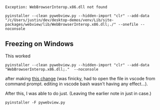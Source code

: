 ```
Exception: WebBrowserInterop.x86.dll not found
```

```
pyinstaller --clean pywebview.py --hidden-import "clr" --add-data "/c/Users/justin/dev/desktop-demos/venv/Lib/site-packages/webview/lib/WebBrowserInterop.x86.dll;./" --onefile --noconsole
```

## Freezing on Windows

This worked 

```
pyinstaller --clean pywebview.py --hidden-import "clr" --add-data "WebBrowserInterop.x86.dll;."  --noconsole
```

after making [this change](https://github.com/r0x0r/pywebview/issues/346#issuecomment-513567220) (was finicky, had to open the file in vscode from command prompt. editing in vscode bash wasn't having any effect...).

After this, I was able to do just. (Leaving the earlier note in just in case.)
```
pyinstaller -F pywebview.py
```